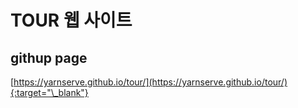 # TOUR 웹 사이트

## githup page

[https://yarnserve.github.io/tour/](https://yarnserve.github.io/tour/){:target="\_blank"}
